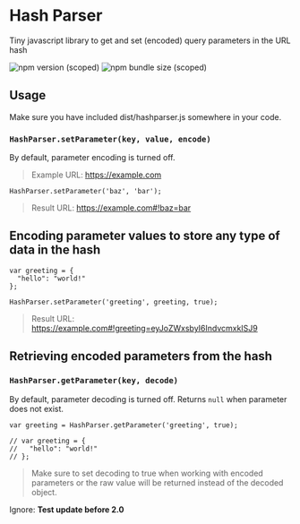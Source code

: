 # Hash Parser

Tiny javascript library to get and set (encoded) query parameters in the URL hash

![npm version (scoped)](https://img.shields.io/npm/v/@rvanbaalen/hashparser.svg?style=popout-square) ![npm bundle size (scoped)](https://img.shields.io/bundlephobia/min/@rvanbaalen/hashparser.svg?style=popout-square)

## Usage

Make sure you have included dist/hashparser.js somewhere in your code.

### `HashParser.setParameter(key, value, encode)`
By default, parameter encoding is turned off.

> Example URL: https://example.com

```
HashParser.setParameter('baz', 'bar');
```

> Result URL: https://example.com#!baz=bar

## Encoding parameter values to store any type of data in the hash

```
var greeting = {
  "hello": "world!"
};

HashParser.setParameter('greeting', greeting, true);
```

> Result URL: https://example.com#!greeting=eyJoZWxsbyI6IndvcmxkISJ9

## Retrieving encoded parameters from the hash
### `HashParser.getParameter(key, decode)`
By default, parameter decoding is turned off.
Returns `null` when parameter does not exist.

```
var greeting = HashParser.getParameter('greeting', true);

// var greeting = {
//   "hello": "world!"
// };
```

> Make sure to set decoding to true when working with encoded parameters or the raw value will be returned instead of the decoded object.

Ignore: **Test update before 2.0**
